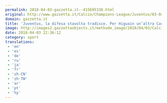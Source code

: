 ```yaml
---
permalink: 2018-04-03-gazzetta.it--415695338.html
original: http://www.gazzetta.it/Calcio/Champions-League/Juventus/03-04-2018/juventus-difesa-stavolta-tradisce-higuain-un-altra-cardiff-260248078629.shtml
domain: gazzetta.it
title: 'Juventus, la difesa stavolta tradisce. Per Higuain un’altra Cardiff'
image: http://images2.gazzettaobjects.it/methode_image/2018/04/03/Calcio/Foto%20Calcio%20-%20Trattate/328c679b886c278c9cd75f280ce30a92_169_xl.jpg
date: 2018-04-03 22:36:12
category: sport
translations: 
 - 'en'
 - 'es'
 - 'de'
 - 'ru'
 - 'ja'
 - 'fr'
 - 'zh-CN'
 - 'zh-TW'
 - 'ar'
 - 'pt'
 - 'hy'
---
```


